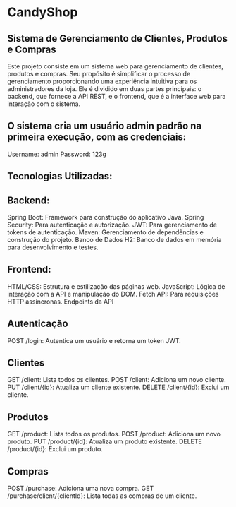 # CandyShop

## Sistema de Gerenciamento de Clientes, Produtos e Compras
Este projeto consiste em um sistema web para gerenciamento de clientes, produtos e compras. Seu propósito é simplificar o processo de gerenciamento proporcionando uma experiência intuitiva para os administradores da loja.
Ele é dividido em duas partes principais: o backend, que fornece a API REST, e o frontend, que é a interface web para interação com o sistema.

## O sistema cria um usuário admin padrão na primeira execução, com as credenciais:

Username: admin
Password: 123g

## Tecnologias Utilizadas:

## Backend:
Spring Boot: Framework para construção do aplicativo Java.
Spring Security: Para autenticação e autorização.
JWT: Para gerenciamento de tokens de autenticação.
Maven: Gerenciamento de dependências e construção do projeto.
Banco de Dados H2: Banco de dados em memória para desenvolvimento e testes.

## Frontend:
HTML/CSS: Estrutura e estilização das páginas web.
JavaScript: Lógica de interação com a API e manipulação do DOM.
Fetch API: Para requisições HTTP assíncronas.
Endpoints da API

## Autenticação
POST /login: Autentica um usuário e retorna um token JWT.

## Clientes
GET /client: Lista todos os clientes.
POST /client: Adiciona um novo cliente.
PUT /client/{id}: Atualiza um cliente existente.
DELETE /client/{id}: Exclui um cliente.

## Produtos
GET /product: Lista todos os produtos.
POST /product: Adiciona um novo produto.
PUT /product/{id}: Atualiza um produto existente.
DELETE /product/{id}: Exclui um produto.

## Compras
POST /purchase: Adiciona uma nova compra.
GET /purchase/client/{clientId}: Lista todas as compras de um cliente.

